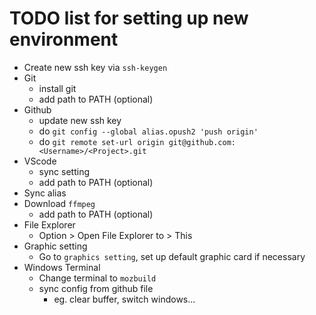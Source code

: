 # TODO list for setting up new environment

- Create new ssh key via `ssh-keygen`
- Git
  - install git
  - add path to PATH (optional)
- Github
  - update new ssh key
  - do `git config --global alias.opush2 'push origin'`
  - do `git remote set-url origin git@github.com:<Username>/<Project>.git`
- VScode
  - sync setting
  - add path to PATH (optional)
- Sync alias
- Download `ffmpeg`
  - add path to PATH (optional)
- File Explorer
  - Option > Open File Explorer to > This
- Graphic setting
  - Go to `graphics setting`, set up default graphic card if necessary
- Windows Terminal
  - Change terminal to `mozbuild`
  - sync config from github file
    - eg. clear buffer, switch windows...
